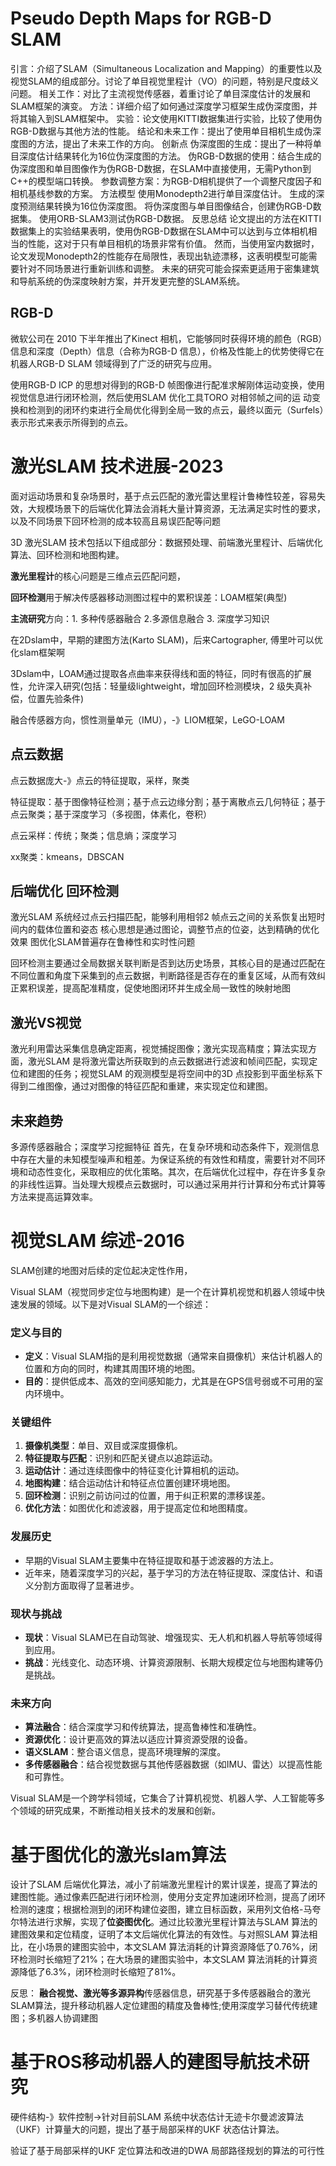 # Pseudo Depth Maps for RGB-D SLAM

引言：介绍了SLAM（Simultaneous Localization and Mapping）的重要性以及视觉SLAM的组成部分。讨论了单目视觉里程计（VO）的问题，特别是尺度歧义问题。
相关工作：对比了主流视觉传感器，着重讨论了单目深度估计的发展和SLAM框架的演变。
方法：详细介绍了如何通过深度学习框架生成伪深度图，并将其输入到SLAM框架中。
实验：论文使用KITTI数据集进行实验，比较了使用伪RGB-D数据与其他方法的性能。
结论和未来工作：提出了使用单目相机生成伪深度图的方法，提出了未来工作的方向。
创新点
伪深度图的生成：提出了一种将单目深度估计结果转化为16位伪深度图的方法。
伪RGB-D数据的使用：结合生成的伪深度图和单目图像作为伪RGB-D数据，在SLAM中直接使用，无需Python到C++的模型端口转换。
参数调整方案：为RGB-D相机提供了一个调整尺度因子和相机基线参数的方案。
方法模型
使用Monodepth2进行单目深度估计。
生成的深度预测结果转换为16位伪深度图。
将伪深度图与单目图像结合，创建伪RGB-D数据集。
使用ORB-SLAM3测试伪RGB-D数据。
反思总结
论文提出的方法在KITTI数据集上的实验结果表明，使用伪RGB-D数据在SLAM中可以达到与立体相机相当的性能，这对于只有单目相机的场景非常有价值。
然而，当使用室内数据时，论文发现Monodepth2的性能存在局限性，表现出轨迹漂移，这表明模型可能需要针对不同场景进行重新训练和调整。
未来的研究可能会探索更适用于密集建筑和导航系统的伪深度映射方案，并开发更完整的SLAM系统。

## RGB-D

微软公司在 2010 下半年推出了Kinect 相机，它能够同时获得环境的颜色（RGB）信息和深度（Depth）信息（合称为RGB-D 信息），价格及性能上的优势使得它在机器人RGB-D SLAM 领域得到了广泛的研究与应用。

使用RGB-D ICP 的思想对得到的RGB-D 帧图像进行配准求解刚体运动变换，使用视觉信息进行闭环检测，然后使用SLAM 优化工具TORO 对相邻帧之间的运
动变换和检测到的闭环约束进行全局优化得到全局一致的点云，最终以面元（Surfels）表示形式来表示所得到的点云。






# 激光SLAM 技术进展-2023
面对运动场景和复杂场景时，基于点云匹配的激光雷达里程计鲁棒性较差，容易失效，大规模场景下的后端优化算法会消耗大量计算资源，无法满足实时性的要求，以及不同场景下回环检测的成本较高且易误匹配等问题

3D 激光SLAM 技术包括以下组成部分：数据预处理、前端激光里程计、后端优化算法、回环检测和地图构建。

**激光里程计**的核心问题是三维点云匹配问题，

**回环检测**用于解决传感器移动测图过程中的累积误差：LOAM框架(典型)



**主流研究**方向：1. 多种传感器融合 2.多源信息融合 3. 深度学习知识

在2Dslam中，早期的建图方法(Karto SLAM)，后来Cartographer,  傅里叶可以优化slam框架啊

3Dslam中，LOAM通过提取各点曲率来获得线和面的特征，同时有很高的扩展性，允许深入研究(包括：轻量级lightweight，增加回环检测模块，2 级失真补偿，位置先验条件)

融合传感器方向，惯性测量单元（IMU），-》LIOM框架，LeGO-LOAM



## 点云数据

点云数据庞大-》点云的特征提取，采样，聚类

特征提取：基于图像特征检测；基于点云边缘分割；基于离散点云几何特征；基于点云聚类；基于深度学习（多视图，体素化，卷积）

点云采样：传统；聚类；信息熵；深度学习

xx聚类：kmeans，DBSCAN



## 后端优化 回环检测
激光SLAM 系统经过点云扫描匹配，能够利用相邻2 帧点云之间的关系恢复出短时间内的载体位置和姿态
核心思想是通过图论，调整节点的位姿，达到精确的优化效果
图优化SLAM普遍存在鲁棒性和实时性问题

回环检测主要通过全局数据关联判断是否到达历史场景，其核心目的是通过匹配在不同位置和角度下采集到的点云数据，判断路径是否存在的重复区域，从而有效纠正累积误差，提高配准精度，促使地图闭环并生成全局一致性的映射地图



## 激光VS视觉
激光利用雷达采集信息确定距离，视觉捕捉图像；激光实现高精度；算法实现方面，激光SLAM 是将激光雷达所获取到的点云数据进行滤波和帧间匹配，实现定位和建图的任务；视觉SLAM 的观测模型是将空间中的3D 点投影到平面坐标系下得到二维图像，通过对图像的特征匹配和重建，来实现定位和建图。

## 未来趋势
多源传感器融合；深度学习挖掘特征
首先，在复杂环境和动态条件下，观测信息中存在大量的未知模型噪声和粗差。为保证系统的有效性和精度，需要针对不同环境和动态性变化，采取相应的优化策略。其次，在后端优化过程中，存在许多复杂的非线性运算。当处理大规模点云数据时，可以通过采用并行计算和分布式计算等方法来提高运算效率。


# 视觉SLAM 综述-2016
SLAM创建的地图对后续的定位起决定性作用，

Visual SLAM（视觉同步定位与地图构建）是一个在计算机视觉和机器人领域中快速发展的领域。以下是对Visual SLAM的一个综述：

### 定义与目的
- **定义**：Visual SLAM指的是利用视觉数据（通常来自摄像机）来估计机器人的位置和方向的同时，构建其周围环境的地图。
- **目的**：提供低成本、高效的空间感知能力，尤其是在GPS信号弱或不可用的室内环境中。

### 关键组件
1. **摄像机类型**：单目、双目或深度摄像机。
2. **特征提取与匹配**：识别和匹配关键点以追踪运动。
3. **运动估计**：通过连续图像中的特征变化计算相机的运动。
4. **地图构建**：结合运动估计和特征点位置创建环境地图。
5. **回环检测**：识别之前访问过的位置，用于纠正积累的漂移误差。
6. **优化方法**：如图优化和滤波器，用于提高定位和地图精度。

### 发展历史
- 早期的Visual SLAM主要集中在特征提取和基于滤波器的方法上。
- 近年来，随着深度学习的兴起，基于学习的方法在特征提取、深度估计、和语义分割方面取得了显著进步。

### 现状与挑战
- **现状**：Visual SLAM已在自动驾驶、增强现实、无人机和机器人导航等领域得到应用。
- **挑战**：光线变化、动态环境、计算资源限制、长期大规模定位与地图构建等仍是挑战。

### 未来方向
- **算法融合**：结合深度学习和传统算法，提高鲁棒性和准确性。
- **资源优化**：设计更高效的算法以适应计算资源受限的设备。
- **语义SLAM**：整合语义信息，提高环境理解的深度。
- **多传感器融合**：结合视觉数据与其他传感器数据（如IMU、雷达）以提高性能和可靠性。

Visual SLAM是一个跨学科领域，它集合了计算机视觉、机器人学、人工智能等多个领域的研究成果，不断推动相关技术的发展和创新。

# 基于图优化的激光slam算法

设计了SLAM 后端优化算法，减小了前端激光里程计的累计误差，提高了算法的建图性能。通过像素匹配进行闭环检测，使用分支定界加速闭环检测，提高了闭环检测的速度；根据检测到的闭环构建位姿图，建立目标函数，采用列文伯格-马夸尔特法进行求解，实现了**位姿图优化**。通过比较激光里程计算法与SLAM 算法的建图效果和定位精度，证明了本文后端优化算法的有效性。与对照SLAM 算法相比，在小场景的建图实验中，本文SLAM 算法消耗的计算资源降低了0.76%，闭环检测时长缩短了21%；在大场景的建图实验中，本文SLAM 算法消耗的计算资源降低了6.3%，闭环检测时长缩短了81%。

反思： **融合视觉、激光等多源异构**传感器信息，研究基于多传感器融合的激光SLAM算法，提升移动机器人定位建图的精度及鲁棒性;使用深度学习替代传统建图；多机器人协调建图



# 基于ROS移动机器人的建图导航技术研究

硬件结构-》软件控制->针对目前SLAM 系统中状态估计无迹卡尔曼滤波算法（UKF）计算量大的问题，提出了基于局部采样的UKF 状态估计算法。

验证了基于局部采样的UKF 定位算法和改进的DWA 局部路径规划的算法的可行性